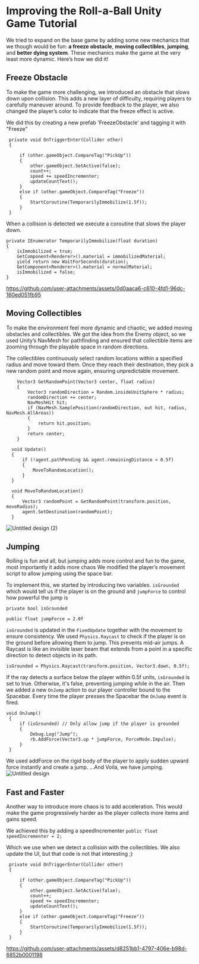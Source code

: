 # Improving the Roll-a-Ball Unity Game Tutorial
We tried to expand on the base game by adding some new mechanics that we though would be fun: **a freeze obstacle**, **moving collectibles**, **jumping**, and **better dying system**. These mechanics make the game at the very least more dynamic. Here’s how we did it!

## Freeze Obstacle
To make the game more challenging, we introduced an obstacle that slows down upon collision. This adds a new layer of difficulty, requiring players to carefully maneuver around. To provide feedback to the player, we also changed the player’s color to indicate that the freeze effect is active.

We did this by creating a new prefab 'FreezeObstacle' and tagging it with "Freeze"

```
 private void OnTriggerEnter(Collider other)
 {

     if (other.gameObject.CompareTag("PickUp"))
     {
         other.gameObject.SetActive(false);
         count++;
         speed += speedIncrementer;
         updateCountText();
     }
     else if (other.gameObject.CompareTag("Freeze")) 
     {
         StartCoroutine(TemporarilyImmobilize(1.5f));
     }
 }
```

When a collision is detected we execute a coroutine that slows the player down.

```
private IEnumerator TemporarilyImmobilize(float duration)
{
    isImmobilized = true;
    GetComponent<Renderer>().material = immobilizedMaterial;
    yield return new WaitForSeconds(duration);
    GetComponent<Renderer>().material = normalMaterial;
    isImmobilized = false;
}
```


https://github.com/user-attachments/assets/0d0aaca6-c610-4fd1-96dc-160ed051fb95


## Moving Collectibles
To make the environment feel more dynamic and chaotic, we added moving obstacles and collectibles. We got the idea from the Enemy object, so we used Unity’s NavMesh for pathfinding and ensured that collectible items are zooming through the playable space in random directions.



The collectibles continuously select random locations within a specified radius and move toward them. Once they reach their destination, they pick a new random point and move again, ensuring unpredictable movement.


```
    Vector3 GetRandomPoint(Vector3 center, float radius)
    {
        Vector3 randomDirection = Random.insideUnitSphere * radius;
        randomDirection += center;
        NavMeshHit hit;
        if (NavMesh.SamplePosition(randomDirection, out hit, radius, NavMesh.AllAreas))
        {
            return hit.position;
        }
        return center;
    }
```

```
  void Update()
  {
      if (!agent.pathPending && agent.remainingDistance < 0.5f)
      {
          MoveToRandomLocation();
      }
  }

  void MoveToRandomLocation()
  {
      Vector3 randomPoint = GetRandomPoint(transform.position, moveRadius);
      agent.SetDestination(randomPoint);
  }
```

![Untitled design (2)](https://github.com/user-attachments/assets/d54b7810-83c2-4a76-ad83-3f1b44cbc56c)

## Jumping
Rolling is fun and all, but jumping adds more control and fun to the game, most importantly it adds more chaos We modified the player’s movement script to allow jumping using the space bar.

To implement this, we started by introducing two variables. `isGrounded` which would tell us if the player is on the ground and `jumpForce` to control how powerful the jump is

`private bool isGrounded`

`public float jumpForce = 2.0f`

`isGrounded` is updated in the `FixedUpdate` together with the movement to ensure consistency. We used `Physics.Raycast` to check if the player is on the ground before allowing them to jump. This prevents mid-air jumps. A Raycast is like an invisible laser beam that extends from a point in a specific direction to detect objects in its path.

```isGrounded = Physics.Raycast(transform.position, Vector3.down, 0.5f);```

If the ray detects a surface below the player within 0.5f units, `isGrounded` is set to true. Otherwise, it's false, preventing jumping while in the air.
Then we added a new `OnJump` action to our player controller bound to the Spacebar. Every time the player presses the Spacebar the `OnJump` event is fired.

```
void OnJump()
 {
     if (isGrounded) // Only allow jump if the player is grounded
     {
         Debug.Log("Jump");
         rb.AddForce(Vector3.up * jumpForce, ForceMode.Impulse);
     }
 }
```
We used addForce on the rigid body of the player to apply sudden upward force instantly and create a jump. ...And Voila, we have jumping. 
![Untitled design](https://github.com/user-attachments/assets/05622eba-a173-4268-993e-8eba2cb534b7)



## Fast and Faster

Another way to introduce more chaos is to add acceleration. This would make the game progressively harder as the player collects more items and gains speed.

We achieved this by adding a speedIncrementer
```public float speedIncrementer = 2;```

Which we use when we detect a collision with the collectibles. We also update the UI, but that code is not that interesting ;)
```
 private void OnTriggerEnter(Collider other)
 {

     if (other.gameObject.CompareTag("PickUp"))
     {
         other.gameObject.SetActive(false);
         count++;
         speed += speedIncrementer;
         updateCountText();
     }
     else if (other.gameObject.CompareTag("Freeze")) 
     {
         StartCoroutine(TemporarilyImmobilize(1.5f));
     }
 }
```



https://github.com/user-attachments/assets/d8251bb1-4797-406e-b98d-6852b0001198

